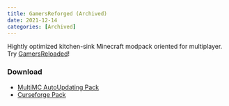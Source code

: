 ```yaml
---
title: GamersReforged (Archived)
date: 2021-12-14
categories: [Archived]
---
```

Hightly optimized kitchen-sink Minecraft modpack oriented for multiplayer. Try [GamersReloaded](/posts/GamersReloaded/)!
### Download
 - [MultiMC AutoUpdating Pack](https://github.com/Den4enko/GamersReforged/releases/latest/download/GamersReforgedAutoUpdate.zip)
 - [Curseforge Pack](https://github.com/Den4enko/GamersReforged/releases/latest/download/GamersReforged-CF.zip)